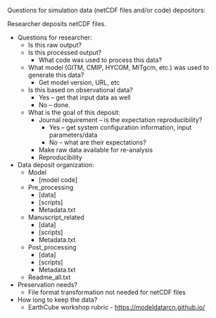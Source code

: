 Questions for simulation data (netCDF files and/or code) depositors:

Researcher deposits netCDF files.
- Questions for researcher:
    - Is this raw output?
    - Is this processed output?
        - What code was used to process this data?
    - What model (GITM, CMIP, HYCOM, MITgcm, etc.) was used to generate this data?
        - Get model version, URL, etc
    - Is this based on observational data?
        - Yes – get that input data as well
        - No – done.
    - What is the goal of this deposit:
        - Journal requirement – is the expectation reproducibility?
            - Yes – get system configuration information, input parameters/data
            - No – what are their expectations?
        - Make raw data available for re-analysis
        - Reproducibility
- Data deposit organization:
    - Model
       - [model code]
    - Pre_processing
        - [data]
        - [scripts]
        - Metadata.txt
    - Manuscript_related
        - [data]
        - [scripts]
        - Metadata.txt
    - Post_processing
        - [data]
        - [scripts]
        - Metadata.txt
    - Readme_all.txt
- Preservation needs?
    - File format transformation not needed for netCDF files
- How long to keep the data?
    - EarthCube workshop rubric - https://modeldatarcn.github.io/

